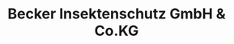 ---
title: "Becker Insektenschutz GmbH & Co.KG"
url: /vestenbergsgreuth/becker-insektenschutz-gmbh-und-co-kg/
shop: Allgemein
---